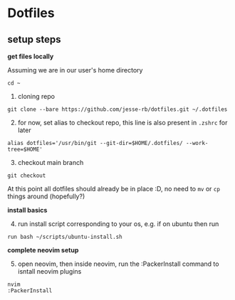 # Dotfiles

## setup steps

**get files locally**

Assuming we are in our user's home directory
```
cd ~
```

1. cloning repo
```
git clone --bare https://github.com/jesse-rb/dotfiles.git ~/.dotfiles
```

2. for now, set alias to checkout repo, this line is also present in `.zshrc` for later
```
alias dotfiles='/usr/bin/git --git-dir=$HOME/.dotfiles/ --work-tree=$HOME'
```

3. checkout main branch
```
git checkout
```

At this point all dotfiles should already be in place :D, no need to `mv` or `cp` things around (hopefully?)

**install basics**

4. run install script corresponding to your os, e.g. if on ubuntu then run 
```
run bash ~/scripts/ubuntu-install.sh
```

**complete neovim setup**

5. open neovim, then inside neovim, run the :PackerInstall command to isntall neovim plugins
```
nvim
:PackerInstall
```
